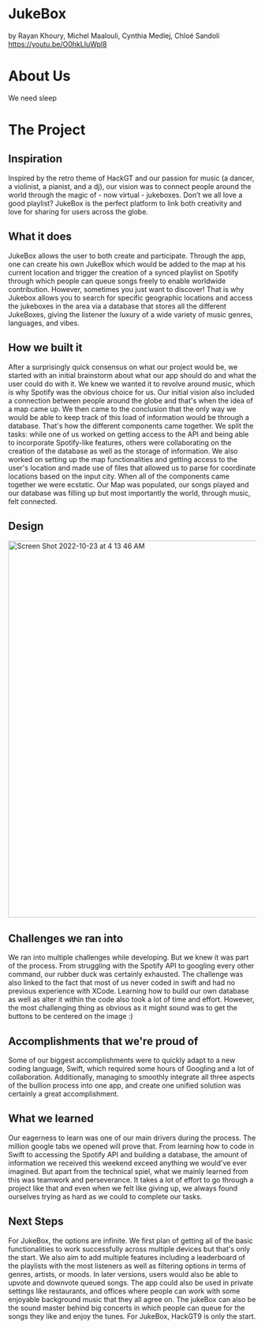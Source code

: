 # JukeBox
by Rayan Khoury, Michel Maalouli, Cynthia Medlej, Chloé Sandoli
https://youtu.be/O0hkLIuWpl8


# About Us
We need sleep


# The Project
## Inspiration
Inspired by the retro theme of HackGT and our passion for music (a dancer, a violinist,  a pianist, and a dj), our vision was to connect people around the world through the magic of - now virtual - jukeboxes. Don’t we all love a good playlist? JukeBox is the perfect platform to link both creativity and love for sharing for users across the globe. 

## What it does
JukeBox allows the user to both create and participate. Through the app, one can create his own JukeBox which would be added to the map at his current location and trigger the creation of a synced playlist on Spotify through which people can queue songs freely to enable worldwide contribution. However, sometimes you just want to discover! That is why Jukebox allows you to search for specific geographic locations and access the jukeboxes in the area via a database that stores all the different JukeBoxes, giving the listener the luxury of a wide variety of music genres, languages, and vibes.

## How we built it
After a  surprisingly quick consensus on what our project would be, we started with an initial brainstorm about what our app should do and what the user could do with it. We knew we wanted it to revolve around music, which is why Spotify was the obvious choice for us. Our initial vision also included a connection between people around the globe and that's when the idea of a map came up. We then came to the conclusion that the only way we would be able to keep track of this load of information would be through a database. That's how the different components came together. We split the tasks: while one of us worked on getting access to the API and being able to incorporate Spotify-like features, others were collaborating on the creation of the database as well as the storage of information. We also worked on setting up the map functionalities and getting access to the user's location and made use of files that allowed us to parse for coordinate locations based on the input city.
When all of the components came together we were ecstatic. Our Map was populated, our songs played and our database was filling up but most importantly the world, through music, felt connected.

## Design
<img width="762" alt="Screen Shot 2022-10-23 at 4 13 46 AM" src="https://user-images.githubusercontent.com/63851260/197381697-bfd79093-1eef-45f6-a755-2e7b1a6d74d0.png">

## Challenges we ran into
We ran into multiple challenges while developing. But we knew it was part of the process. From struggling with the Spotify API to googling every other command, our rubber duck was certainly exhausted. The challenge was also linked to the fact that most of us never coded in swift and had no previous experience with XCode. Learning how to build our own database as well as alter it within the code also took a lot of time and effort. However, the most challenging thing as obvious as it might sound was to get the buttons to be centered on the image :)

## Accomplishments that we're proud of
Some of our biggest accomplishments were to quickly adapt to a new coding language, Swift, which required some hours of Googling and a lot of collaboration. Additionally,  managing to smoothly integrate all three aspects of the bullion process into one app, and create one unified solution was certainly a great accomplishment. 

## What we learned
Our eagerness to learn was one of our main drivers during the process. The million google tabs we opened will prove that. From learning how to code in Swift to accessing the Spotify API and building a database, the amount of information we received this weekend exceed anything we would've ever imagined. But apart from the technical spiel, what we mainly learned from this was teamwork and perseverance. It takes a lot of effort to go through a project like that and even when we felt like giving up, we always found ourselves trying as hard as we could to complete our tasks.

## Next Steps
For JukeBox, the options are infinite. We first plan of getting all of the basic functionalities to work successfully across multiple devices but that's only the start. We also aim to add multiple features including a leaderboard of the playlists with the most listeners as well as filtering options in terms of genres, artists, or moods. In later versions, users would also be able to upvote and downvote queued songs.
The app could also be used in private settings like restaurants, and offices where people can work with some enjoyable background music that they all agree on. The jukeBox can also be the sound master behind big concerts in which people can queue for the songs they like and enjoy the tunes.
For JukeBox, HackGT9 is only the start.
